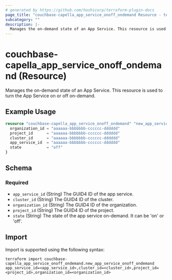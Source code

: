 ```yaml
---
# generated by https://github.com/hashicorp/terraform-plugin-docs
page_title: "couchbase-capella_app_service_onoff_ondemand Resource - terraform-provider-couchbase-capella"
subcategory: ""
description: |-
  Manages the on-demand state of an App Service. This resource is used to turn the App Service on or off on-demand.
---
```


# couchbase-capella_app_service_onoff_ondemand (Resource)

Manages the on-demand state of an App Service. This resource is used to turn the App Service on or off on-demand.

## Example Usage

```terraform
resource "couchbase-capella_app_service_onoff_ondemand" "new_app_service_onoff_ondemand" {
  organization_id = "aaaaaa-bbbbbbb-cccccc-dddddd"
  project_id      = "aaaaaa-bbbbbbb-cccccc-dddddd"
  cluster_id      = "aaaaaa-bbbbbbb-cccccc-dddddd"
  app_service_id  = "aaaaaa-bbbbbbb-cccccc-dddddd"
  state           = "off"
}
```

<!-- schema generated by tfplugindocs -->
## Schema

### Required

- `app_service_id` (String) The GUID4 ID of the app service.
- `cluster_id` (String) The GUID4 ID of the cluster.
- `organization_id` (String) The GUID4 ID of the organization.
- `project_id` (String) The GUID4 ID of the project.
- `state` (String) The state of the app service on-demand. It can be 'on' or 'off'.

## Import

Import is supported using the following syntax:

```shell
terraform import couchbase-capella_app_service_onoff_ondemand.new_app_service_onoff_ondemand app_service_id=<app_service_id>,cluster_id=<cluster_id>,project_id=<project_id>,organization_id=<organization_id>
```
